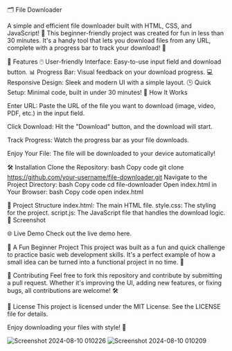 🗂️ File Downloader


A simple and efficient file downloader built with HTML, CSS, and JavaScript! 🎉 This beginner-friendly project was created for fun in less than 30 minutes. It's a handy tool that lets you download files from any URL, complete with a progress bar to track your download! 🚀

🌟 Features
🖱️ User-friendly Interface: Easy-to-use input field and download button.
📊 Progress Bar: Visual feedback on your download progress.
💻 Responsive Design: Sleek and modern UI with a simple layout.
🕒 Quick Setup: Minimal code, built in under 30 minutes!
🚀 How It Works


Enter URL: Paste the URL of the file you want to download (image, video, PDF, etc.) in the input field.

Click Download: Hit the "Download" button, and the download will start.

Track Progress: Watch the progress bar as your file downloads.

Enjoy Your File: The file will be downloaded to your device automatically!

🛠️ Installation
Clone the Repository:
bash
Copy code
git clone https://github.com/your-username/file-downloader.git
Navigate to the Project Directory:
bash
Copy code
cd file-downloader
Open index.html in Your Browser:
bash
Copy code
open index.html


📂 Project Structure
index.html: The main HTML file.
style.css: The styling for the project.
script.js: The JavaScript file that handles the download logic.
🎨 Screenshot

🌐 Live Demo
Check out the live demo here.

🏅 A Fun Beginner Project
This project was built as a fun and quick challenge to practice basic web development skills. It's a perfect example of how a small idea can be turned into a functional project in no time. 🎉

🤝 Contributing
Feel free to fork this repository and contribute by submitting a pull request. Whether it's improving the UI, adding new features, or fixing bugs, all contributions are welcome! 🛠️

📜 License
This project is licensed under the MIT License. See the LICENSE file for details.

Enjoy downloading your files with style! 🎉

![Screenshot 2024-08-10 010226](https://github.com/user-attachments/assets/e3c3b3ae-ddee-4078-9756-ef6ddcbe4ef7)
![Screenshot 2024-08-10 010209](https://github.com/user-attachments/assets/04c0b314-1010-44f2-84c8-d5c610f5d0b5)


